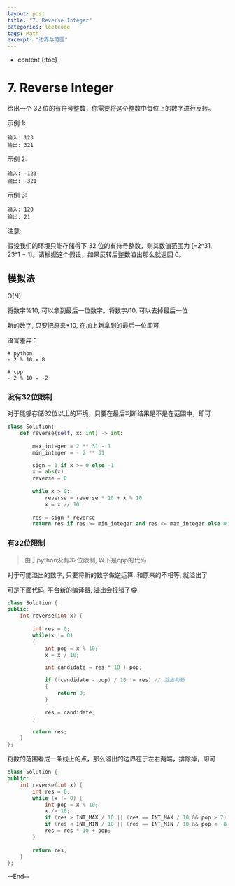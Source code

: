 ```yaml
---
layout: post
title: "7. Reverse Integer"
categories: leetcode
tags: Math
excerpt: "边界与范围"
---
```


* content
{:toc}

# 7. Reverse Integer

给出一个 32 位的有符号整数，你需要将这个整数中每位上的数字进行反转。

示例 1:

```
输入: 123
输出: 321
```

示例 2:

```
输入: -123
输出: -321
```

示例 3:

```
输入: 120
输出: 21
```

注意:

假设我们的环境只能存储得下 32 位的有符号整数，则其数值范围为 [−2^31,  23^1 − 1]。请根据这个假设，如果反转后整数溢出那么就返回 0。

## 模拟法

O(N)

将数字%10, 可以拿到最后一位数字。将数字/10, 可以去掉最后一位

新的数字, 只要把原来*10, 在加上新拿到的最后一位即可

语言差异：

```
# python
- 2 % 10 = 8

# cpp
- 2 % 10 = -2
```

### 没有32位限制

对于能够存储32位以上的环境，只要在最后判断结果是不是在范围中，即可

```python
class Solution:
    def reverse(self, x: int) -> int:
 
        max_integer = 2 ** 31 - 1
        min_integer = - 2 ** 31

        sign = 1 if x >= 0 else -1
        x = abs(x)
        reverse = 0
        
        while x > 0:
            reverse = reverse * 10 + x % 10
            x = x // 10
            
        res = sign * reverse
        return res if res >= min_integer and res <= max_integer else 0
```

### 有32位限制

> 由于python没有32位限制, 以下是cpp的代码

对于可能溢出的数字, 只要将新的数字做逆运算. 和原来的不相等, 就溢出了

可是下面代码, 平台新的编译器, 溢出会报错了😂

```cpp
class Solution {
public:
    int reverse(int x) {
        
        int res = 0;
        while(x != 0)
        {
            int pop = x % 10;
            x = x / 10;

            int candidate = res * 10 + pop;

            if ((candidate - pop) / 10 != res) // 溢出判断
            {
                return 0;
            }

            res = candidate;            
        }

        return res;
    }
};
```

将数的范围看成一条线上的点，那么溢出的边界在于左右两端，排除掉，即可

```cpp
class Solution {
public:
    int reverse(int x) {
        int res = 0;
        while (x != 0) {
            int pop = x % 10;
            x /= 10;
            if (res > INT_MAX / 10 || (res == INT_MAX / 10 && pop > 7)) return 0; // 右端，超出安全边界
            if (res < INT_MIN / 10 || (res == INT_MIN / 10 && pop < -8)) return 0; // 左端，超出安全边界
            res = res * 10 + pop;
        }
        
        return res;
    }
};
```

--End--


